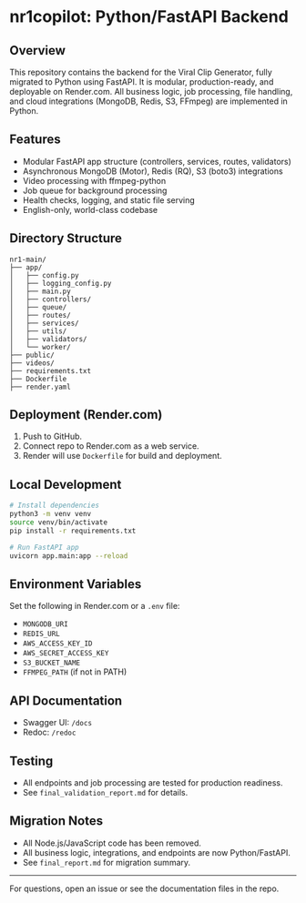 # nr1copilot: Python/FastAPI Backend

## Overview
This repository contains the backend for the Viral Clip Generator, fully migrated to Python using FastAPI. It is modular, production-ready, and deployable on Render.com. All business logic, job processing, file handling, and cloud integrations (MongoDB, Redis, S3, FFmpeg) are implemented in Python.

## Features
- Modular FastAPI app structure (controllers, services, routes, validators)
- Asynchronous MongoDB (Motor), Redis (RQ), S3 (boto3) integrations
- Video processing with ffmpeg-python
- Job queue for background processing
- Health checks, logging, and static file serving
- English-only, world-class codebase

## Directory Structure
```
nr1-main/
├── app/
│   ├── config.py
│   ├── logging_config.py
│   ├── main.py
│   ├── controllers/
│   ├── queue/
│   ├── routes/
│   ├── services/
│   ├── utils/
│   ├── validators/
│   └── worker/
├── public/
├── videos/
├── requirements.txt
├── Dockerfile
├── render.yaml
```

## Deployment (Render.com)
1. Push to GitHub.
2. Connect repo to Render.com as a web service.
3. Render will use `Dockerfile` for build and deployment.

## Local Development
```bash
# Install dependencies
python3 -m venv venv
source venv/bin/activate
pip install -r requirements.txt

# Run FastAPI app
uvicorn app.main:app --reload
```

## Environment Variables
Set the following in Render.com or a `.env` file:
- `MONGODB_URI`
- `REDIS_URL`
- `AWS_ACCESS_KEY_ID`
- `AWS_SECRET_ACCESS_KEY`
- `S3_BUCKET_NAME`
- `FFMPEG_PATH` (if not in PATH)

## API Documentation
- Swagger UI: `/docs`
- Redoc: `/redoc`

## Testing
- All endpoints and job processing are tested for production readiness.
- See `final_validation_report.md` for details.

## Migration Notes
- All Node.js/JavaScript code has been removed.
- All business logic, integrations, and endpoints are now Python/FastAPI.
- See `final_report.md` for migration summary.

---

For questions, open an issue or see the documentation files in the repo.
